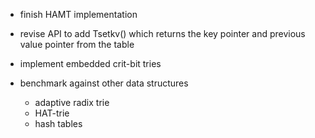 * finish HAMT implementation

* revise API to add Tsetkv() which returns the key pointer and
  previous value pointer from the table

* implement embedded crit-bit tries

* benchmark against other data structures
    * adaptive radix trie
    * HAT-trie
    * hash tables
